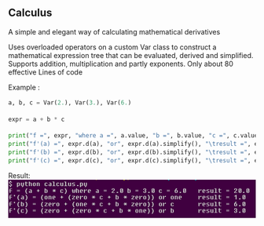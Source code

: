## Calculus  

A simple and elegant way of calculating mathematical derivatives    

Uses overloaded operators on a custom Var class to construct a mathematical expression tree that can be evaluated, derived and simplified.  
Supports addition, multiplication and partly exponents. Only about 80 effective Lines of code

Example :  
``` python
a, b, c = Var(2.), Var(3.), Var(6.)

expr = a + b * c

print("f =", expr, "where a =", a.value, "b =", b.value, "c =", c.value, "\tresult =", expr.evaluate())
print("f'(a) =", expr.d(a), "or", expr.d(a).simplify(), "\tresult =", expr.d(a).evaluate()) # 1 + (0 * 3 + 6 * 0)
print("f'(b) =", expr.d(b), "or", expr.d(b).simplify(), "\tresult =", expr.d(b).evaluate()) # 0 + (0 * 3 + 6 * 1)
print("f'(c) =", expr.d(c), "or", expr.d(c).simplify(), "\tresult =", expr.d(c).evaluate()) # 0 + (1 * 3 + 6 * 0)
```  
Result:    
![alt text](https://github.com/Lcbx/Calculus/blob/master/Capture.PNG "screenshot")
